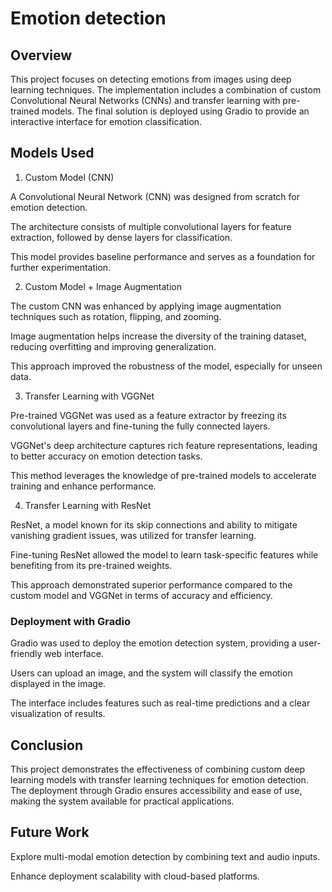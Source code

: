 
# Emotion detection


## Overview 

This project focuses on detecting emotions from images using deep learning techniques. The implementation includes a combination of custom Convolutional Neural Networks (CNNs) and transfer learning with pre-trained models. The final solution is deployed using Gradio to provide an interactive interface for emotion classification.

## Models Used

1. Custom Model (CNN)

A Convolutional Neural Network (CNN) was designed from scratch for emotion detection.

The architecture consists of multiple convolutional layers for feature extraction, followed by dense layers for classification.

This model provides baseline performance and serves as a foundation for further experimentation.

2. Custom Model + Image Augmentation

The custom CNN was enhanced by applying image augmentation techniques such as rotation, flipping, and zooming.

Image augmentation helps increase the diversity of the training dataset, reducing overfitting and improving generalization.

This approach improved the robustness of the model, especially for unseen data.

3. Transfer Learning with VGGNet

Pre-trained VGGNet was used as a feature extractor by freezing its convolutional layers and fine-tuning the fully connected layers.

VGGNet's deep architecture captures rich feature representations, leading to better accuracy on emotion detection tasks.

This method leverages the knowledge of pre-trained models to accelerate training and enhance performance.

4. Transfer Learning with ResNet

ResNet, a model known for its skip connections and ability to mitigate vanishing gradient issues, was utilized for transfer learning.

Fine-tuning ResNet allowed the model to learn task-specific features while benefiting from its pre-trained weights.

This approach demonstrated superior performance compared to the custom model and VGGNet in terms of accuracy and efficiency.

### Deployment with Gradio

Gradio was used to deploy the emotion detection system, providing a user-friendly web interface.

Users can upload an image, and the system will classify the emotion displayed in the image.

The interface includes features such as real-time predictions and a clear visualization of results.

## Conclusion

This project demonstrates the effectiveness of combining custom deep learning models with transfer learning techniques for emotion detection. The deployment through Gradio ensures accessibility and ease of use, making the system available for practical applications.

## Future Work

Explore multi-modal emotion detection by combining text and audio inputs.

Enhance deployment scalability with cloud-based platforms.

